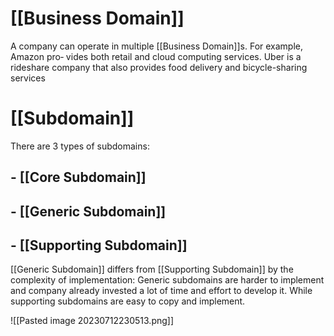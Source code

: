 # [[Business Domain]]
A company can operate in multiple [[Business Domain]]s. For example, Amazon pro‐ vides both retail and cloud computing services. Uber is a rideshare company that also provides food delivery and bicycle-sharing services

# [[Subdomain]]
There are 3 types of subdomains:
## - [[Core Subdomain]]
## - [[Generic Subdomain]]
## - [[Supporting Subdomain]]

[[Generic Subdomain]] differs from [[Supporting Subdomain]] by the complexity of implementation: Generic subdomains are harder to implement and company already invested a lot of time and effort to develop it. While supporting subdomains are easy to copy and implement.

![[Pasted image 20230712230513.png]]

